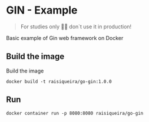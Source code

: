 # GIN - Example

> For studies only 🙅‍♂️ don`t use it in production!

Basic example of Gin web framework on Docker

## Build the image

Build the image

`docker build -t raisiqueira/go-gin:1.0.0`

## Run

`docker container run -p 8080:8080 raisiqueira/go-gin`
